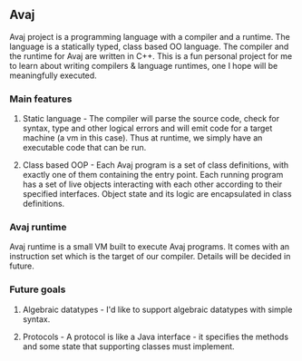 ## Avaj
Avaj project is a programming language with a compiler and a runtime. The
language is a statically typed, class based OO language. The compiler and the
runtime for Avaj are written in C++. This is a fun personal project for me to
learn about writing compilers & language runtimes, one I hope will be
meaningfully executed.

### Main features
1.	Static language - The compiler will parse the source code, check for
syntax, type and other logical errors and will emit code for a target machine
(a vm in this case). Thus at runtime, we simply have an executable code that can
be run.

2.	Class based OOP - Each Avaj program is a set of class definitions, with
exactly one of them containing the entry point. Each running program has a set
of live objects interacting with each other according to their specified
interfaces. Object state and its logic are encapsulated in class definitions.

### Avaj runtime
Avaj runtime is a small VM built to execute Avaj programs. It comes with an
instruction set which is the target of our compiler. Details will be decided in
future.

### Future goals
1. Algebraic datatypes - I'd like to support algebraic datatypes with simple
syntax. 

2. Protocols - A protocol is like a Java interface - it specifies the methods
and some state that supporting classes must implement. 
